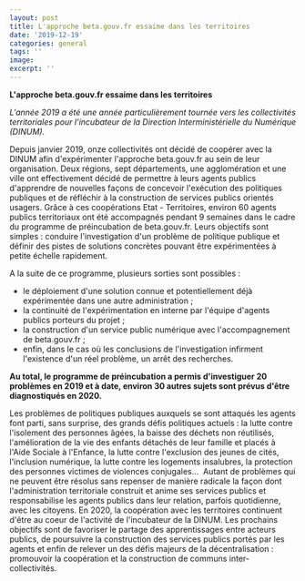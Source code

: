 ```yaml
---
layout: post
title: L'approche beta.gouv.fr essaime dans les territoires
date: '2019-12-19'
categories: general
tags: ''
image: 
excerpt: ''
---
```

**L'approche beta.gouv.fr essaime dans les territoires**

_L'année 2019 a été une année particulièrement tournée vers les collectivités territoriales pour l'incubateur de la Direction Interministérielle du Numérique (DINUM)._

Depuis janvier 2019, onze collectivités ont décidé de coopérer avec la DINUM afin d'expérimenter l'approche beta.gouv.fr au sein de leur organisation. Deux régions, sept départements, une agglomération et une ville ont effectivement décidé de permettre à leurs agents publics d'apprendre de nouvelles façons de concevoir l'exécution des politiques publiques et de réfléchir à la construction de services publics orientés usagers.
Grâce à ces coopérations Etat - Territoires, environ 60 agents publics territoriaux ont été accompagnés pendant 9 semaines dans le cadre du programme de préincubation de beta.gouv.fr. Leurs objectifs sont simples : conduire l'investigation d'un problème de politique publique et définir des pistes de solutions concrètes pouvant être expérimentées à petite échelle rapidement.

A la suite de ce programme, plusieurs sorties sont possibles : 

* le déploiement d'une solution connue et potentiellement déjà expérimentée dans une autre administration ; 
* la continuité de l'expérimentation en interne par l'équipe d'agents publics porteurs du projet ; 
* la construction d'un service public numérique avec l'accompagnement de beta.gouv.fr ; 
* enfin, dans le cas où les conclusions de l'investigation infirment l'existence d'un réel problème, un arrêt des recherches.

**Au total, le programme de préincubation a permis d'investiguer 20 problèmes en 2019 et à date, environ 30 autres sujets sont prévus d'être diagnostiqués en 2020.** 

Les problèmes de politiques publiques auxquels se sont attaqués les agents font parti, sans surprise, des grands défis politiques actuels : la lutte contre l'isolement des personnes âgées, la baisse des déchets non réutilisés, l'amélioration de la vie des enfants détachés de leur famille et placés à l'Aide Sociale à l'Enfance, la lutte contre l'exclusion des jeunes de cités, l'inclusion numérique, la lutte contre les logements insalubres, la protection des personnes victimes de violences conjugales…  Autant de problèmes qui ne peuvent être résolus sans repenser de manière radicale la façon dont l'administration territoriale construit et anime ses services publics et responsabilise les agents publics dans leur relation, parfois quotidienne, avec les citoyens. 
En 2020, la coopération avec les territoires continuent d'être au coeur de l'activité de l'incubateur de la DINUM. Les prochains objectifs sont de favoriser le partage des apprentissages entre acteurs publics, de poursuivre la construction des services publics portés par les agents et enfin de relever un des défis majeurs de la décentralisation : promouvoir la coopération et la construction de communs inter-collectivités.
